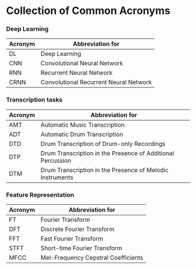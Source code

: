 # Collection of Common Acronyms 

### Deep Learning 

|   Acronym   |  Abbreviation for |
| ----------- | ----------------- |
| DL | Deep Learning |
| CNN | Convolutional Neural Network |
| RNN | Recurrent Neural Network |
| CRNN | Convolutional Recurrent Neural Network |


### Transcription tasks

|   Acronym   |  Abbreviation for |
| ----------- | ----------------- |
| AMT | Automatic Music Transcription |
| ADT | Automatic Drum Transcription |
| DTD | Drum Transcription of Drum-only Recordings |
| DTP | Drum Transcription in the Presence of Additional Percussion |
| DTM | Drum Transcription in the Presence of Melodic Instruments |


### Feature Representation

|   Acronym   |  Abbreviation for |
| ----------- | ----------------- |
| FT | Fourier Transform |
| DFT | Discrete Fourier Transform |
| FFT | Fast Fourier Transform |
| STFT | Short-time Fourier Transform |
| MFCC | Mel-Frequency Cepstral Coefficients |